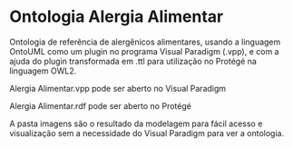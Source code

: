 # Ontologia Alergia Alimentar
Ontologia de referência de alergênicos alimentares, usando a linguagem OntoUML como um plugin no programa Visual Paradigm (.vpp), e com a ajuda do plugin transformada em .ttl para utilização no Protégé na linguagem OWL2.

Alergia Alimentar.vpp pode ser aberto no Visual Paradigm

Alergia Alimentar.rdf pode ser aberto no Protégé

A pasta imagens são o resultado da modelagem para fácil acesso e visualização sem a necessidade do Visual Paradigm para ver a ontologia.

